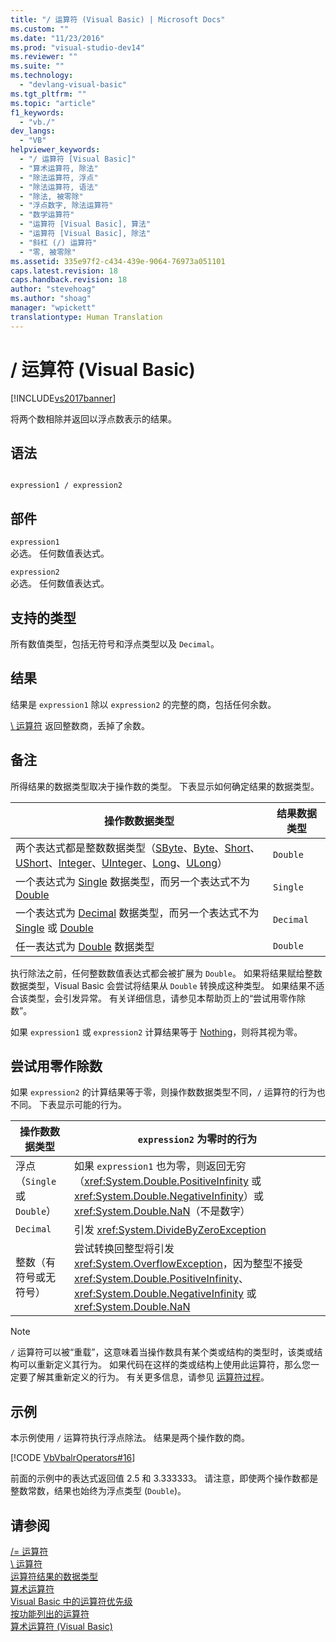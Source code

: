 ```yaml
---
title: "/ 运算符 (Visual Basic) | Microsoft Docs"
ms.custom: ""
ms.date: "11/23/2016"
ms.prod: "visual-studio-dev14"
ms.reviewer: ""
ms.suite: ""
ms.technology: 
  - "devlang-visual-basic"
ms.tgt_pltfrm: ""
ms.topic: "article"
f1_keywords: 
  - "vb./"
dev_langs: 
  - "VB"
helpviewer_keywords: 
  - "/ 运算符 [Visual Basic]"
  - "算术运算符, 除法"
  - "除法运算符, 浮点"
  - "除法运算符, 语法"
  - "除法, 被零除"
  - "浮点数字, 除法运算符"
  - "数学运算符"
  - "运算符 [Visual Basic], 算法"
  - "运算符 [Visual Basic], 除法"
  - "斜杠 (/) 运算符"
  - "零, 被零除"
ms.assetid: 335e97f2-c434-439e-9064-76973a051101
caps.latest.revision: 18
caps.handback.revision: 18
author: "stevehoag"
ms.author: "shoag"
manager: "wpickett"
translationtype: Human Translation
---
```

# / 运算符 (Visual Basic)
[!INCLUDE[vs2017banner](../../../csharp/includes/vs2017banner.md)]

将两个数相除并返回以浮点数表示的结果。  
  
## 语法  
  
```  
  
expression1 / expression2  
```  
  
## 部件  
 `expression1`  
 必选。  任何数值表达式。  
  
 `expression2`  
 必选。  任何数值表达式。  
  
## 支持的类型  
 所有数值类型，包括无符号和浮点类型以及 `Decimal`。  
  
## 结果  
 结果是 `expression1` 除以 `expression2` 的完整的商，包括任何余数。  
  
 [\\ 运算符](../../../visual-basic/language-reference/operators/integer-division-operator.md) 返回整数商，丢掉了余数。  
  
## 备注  
 所得结果的数据类型取决于操作数的类型。  下表显示如何确定结果的数据类型。  
  
|操作数数据类型|结果数据类型|  
|-------------|------------|  
|两个表达式都是整数数据类型（[SByte](../../../visual-basic/language-reference/data-types/sbyte-data-type.md)、[Byte](../../../visual-basic/language-reference/data-types/byte-data-type.md)、[Short](../../../visual-basic/language-reference/data-types/short-data-type.md)、[UShort](../../../visual-basic/language-reference/data-types/ushort-data-type.md)、[Integer](../../../visual-basic/language-reference/data-types/integer-data-type.md)、[UInteger](../../../visual-basic/language-reference/data-types/uinteger-data-type.md)、[Long](../../../visual-basic/language-reference/data-types/long-data-type.md)、[ULong](../../../visual-basic/language-reference/data-types/ulong-data-type.md)）|`Double`|  
|一个表达式为 [Single](../../../visual-basic/language-reference/data-types/single-data-type.md) 数据类型，而另一个表达式不为 [Double](../../../visual-basic/language-reference/data-types/double-data-type.md)|`Single`|  
|一个表达式为 [Decimal](../../../visual-basic/language-reference/data-types/decimal-data-type.md) 数据类型，而另一个表达式不为 [Single](../../../visual-basic/language-reference/data-types/single-data-type.md) 或 [Double](../../../visual-basic/language-reference/data-types/double-data-type.md)|`Decimal`|  
|任一表达式为 [Double](../../../visual-basic/language-reference/data-types/double-data-type.md) 数据类型|`Double`|  
  
 执行除法之前，任何整数数值表达式都会被扩展为 `Double`。  如果将结果赋给整数数据类型，Visual Basic 会尝试将结果从 `Double` 转换成这种类型。  如果结果不适合该类型，会引发异常。  有关详细信息，请参见本帮助页上的“尝试用零作除数”。  
  
 如果 `expression1` 或 `expression2` 计算结果等于 [Nothing](../../../visual-basic/language-reference/nothing.md)，则将其视为零。  
  
## 尝试用零作除数  
 如果 `expression2` 的计算结果等于零，则操作数数据类型不同，`/` 运算符的行为也不同。  下表显示可能的行为。  
  
|操作数数据类型|`expression2` 为零时的行为|  
|-------------|--------------------------|  
|浮点（`Single` 或 `Double`）|如果 `expression1` 也为零，则返回无穷（<xref:System.Double.PositiveInfinity> 或 <xref:System.Double.NegativeInfinity>）或 <xref:System.Double.NaN>（不是数字）|  
|`Decimal`|引发 <xref:System.DivideByZeroException>|  
|整数（有符号或无符号）|尝试转换回整型将引发 <xref:System.OverflowException>，因为整型不接受 <xref:System.Double.PositiveInfinity>、<xref:System.Double.NegativeInfinity> 或 <xref:System.Double.NaN>|  
  
> [!NOTE]
>  `/` 运算符可以被“重载”，这意味着当操作数具有某个类或结构的类型时，该类或结构可以重新定义其行为。  如果代码在这样的类或结构上使用此运算符，那么您一定要了解其重新定义的行为。  有关更多信息，请参见 [运算符过程](../../../visual-basic/programming-guide/language-features/procedures/operator-procedures.md)。  
  
## 示例  
 本示例使用 `/` 运算符执行浮点除法。  结果是两个操作数的商。  
  
 [!CODE [VbVbalrOperators#16](../CodeSnippet/VS_Snippets_VBCSharp/VbVbalrOperators#16)]  
  
 前面的示例中的表达式返回值 2.5 和 3.333333。  请注意，即使两个操作数都是整数常数，结果也始终为浮点类型 \(`Double`\)。  
  
## 请参阅  
 [\/\= 运算符](../../../visual-basic/language-reference/operators/floating-point-division-assignment-operator.md)   
 [\\ 运算符](../../../visual-basic/language-reference/operators/integer-division-operator.md)   
 [运算符结果的数据类型](../../../visual-basic/language-reference/operators/data-types-of-operator-results.md)   
 [算术运算符](../../../visual-basic/language-reference/operators/arithmetic-operators.md)   
 [Visual Basic 中的运算符优先级](../../../visual-basic/language-reference/operators/operator-precedence.md)   
 [按功能列出的运算符](../../../visual-basic/language-reference/operators/operators-listed-by-functionality.md)   
 [算术运算符 \(Visual Basic\)](../../../visual-basic/programming-guide/language-features/operators-and-expressions/arithmetic-operators.md)